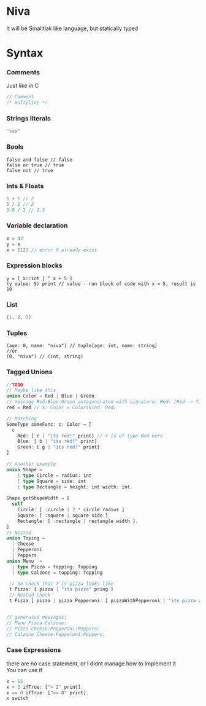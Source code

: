 # Niva
It will be Smalltlak like language, but statically typed
# Syntax
### Comments
Just like in C 
```C
// Comment
/* multyline */
```

### Strings literals
```C
"sas"
```

### Bools

```
false and false // false
false or true // true
false not // true
```

### Ints & Floats

```C
1 + 1 // 2
5 / 2 // 2
5.0 / 2 // 2.5
```

### Variable declaration

```C
x = 42
y = x
x = 1123 // error X already exist
```

### Expression blocks
```Smalltalk
y = [ x::int | ^ x + 5 ]
(y value: 5) print // value - run block of code with x = 5, result is 10
```

### List
```C
{1, 2, 3}
```

### Tuples
```Smalltalk
(age: 0, name: "niva") // tuple[age: int, name: string]
//or
(0, "niva") // (int, string)
```
### Tagged Unions

```Rust
//TODO
// Maybe like this
union Color = Red | Blue | Green.
// message Red:Blue:Green autogenerated with signature: Red: [Red -> T] Blue: [Blue -> T] Green: [Green -> T]
red = Red // x: Color = Color(kind: Red)

// Matching
SomeType someFunc: c: Color = [
  c 
    Red: [ r | "its red!" print] // r is of type Red here
    Blue: [ b | "its red!" print]
    Green: [ g | "its red!" print]
]

// Another example
union Shape = 
    | type Circle = radius: int
    | type Square = side: int
    | type Rectangle = height: int width: int.
    
Shape getShapeWidth = [
  self 
    Circle: [ :circle | 2 * circle radius ]
    Square: [ :square | square side ]
    Rectangle: [ :rectangle | rectangle width ].
]
// Nested
union Toping = 
  | Cheese
  | Pepperoni
  | Peppers
union Menu  = 
  | type Pizza = topping: Topping
  | type Calzone = topping: Topping

 // So check that T is pizza looks like
 t Pizza: [ pizza | "its pizza" pring ]
 // Nested check
 t Pizza [ pizza | pizza Pepperoni: [ pizzaWithPepperoni | "its pizza with pepperoni!" print ] ].


// generated messages: 
// Menu Pizza:Calzone: 
// Pizza Cheese:Pepperoni:Peppers:
// Calzone Cheese:Pepperoni:Peppers:
```

### Case Expressions
there are no case statement, or I didnt manage how to implement it  
You can use if 
```Rust
x = 65
x > 2 ifTrue: ["> 2" print].
x == 0 ifTrue: ["== 0" print].
x switch


  
```
